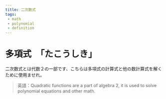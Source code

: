 ```yaml
---
title: 二次数式
tags:
 - math
 - polynomial
 - definition
---
```

# 多項式　「たこうしき」
二次数式とは代数２の一部です、こちらは多項式の計算式と他の数計算式を解くために使用ませれ。


> 英語：Quadratic functions are a part of algebra 2, it is used to solve polynomial equations and other math.
